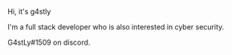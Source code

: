 Hi, it's g4stly

I'm a full stack developer who is also interested in cyber security.

G4stLy#1509 on discord.

